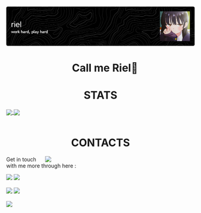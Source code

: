 ![Header](./riel-banner.png)

<div id="toc">
  <ul align="center" style="list-style: none">
    <summary>
      <h1>
         Call me Riel🍙
      </h1>
    </summary>
  </ul>
</div>

<h1 align="center">STATS</h1>
<a href="https://github.com/aldinpramudya/github-readme-stats">
  <img height=200 align="center" src="https://github-readme-stats.vercel.app/api?username=aldinpramudya&show_icons=true&theme=dracula&rank_icon=github&custom_title=GitLogs" />
</a>
<a href="https://github.com/aldinpramudya/convoychat">
  <img height=200 align="center" src="https://github-readme-stats.vercel.app/api/top-langs?username=aldinpramudya&layout=compact&langs_count=8&card_width=320&theme=dracula" />
</a>
<br><br>

<h1 align="center">CONTACTS</h1>
<img align="right" width="400" src="https://media1.tenor.com/m/OOgv_qDt_8gAAAAC/anime-goldentime.gif" />

Get in touch with me more through here : 

[![](https://img.shields.io/badge/Discord-%235865F2.svg?style=for-the-badge&logo=discord&logoColor=white)](http://discordapp.com/users/742890878984650822)
[![](https://img.shields.io/badge/linkedin-%230077B5.svg?style=for-the-badge&logo=linkedin&logoColor=white)](https://www.linkedin.com/in/aldinarielpramudya/)
<br><br>
[![](https://img.shields.io/badge/Gmail-D14836?style=for-the-badge&logo=gmail&logoColor=white)](mailto:aldinarielpramudya@gmail.com)
[![](https://img.shields.io/badge/Instagram-%23E4405F.svg?style=for-the-badge&logo=Instagram&logoColor=white)](https://www.instagram.com/aldin.pramudya/)
<br><br>
[![](https://visitcount.itsvg.in/api?id=aldinpramudya&label=Profile%20Visit&color=6&icon=5&pretty=true)](https://visitcount.itsvg.in)




